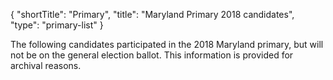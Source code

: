 {
  "shortTitle": "Primary",
  "title": "Maryland Primary 2018 candidates",
  "type": "primary-list"
}

The following candidates participated in the 2018 Maryland primary, but will not be on the general election ballot. This information is provided for archival reasons.
